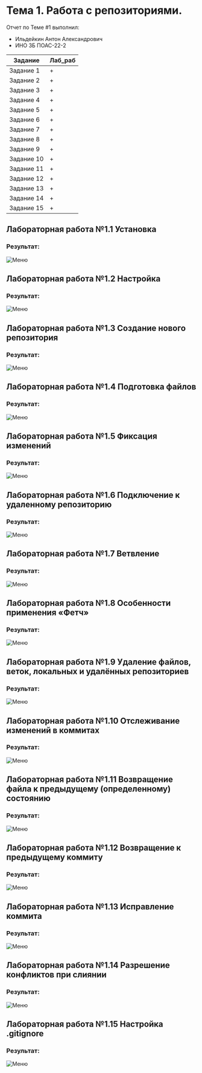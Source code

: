 # Тема 1. Работа с репозиториями.
Отчет по Теме #1 выполнил:
- Ильдейкин Антон Александрович
- ИНО ЗБ ПОАС-22-2

| Задание | Лаб_раб |
| ------ | ------ |
| Задание 1 | + |
| Задание 2 | + |
| Задание 3 | + |
| Задание 4 | + |
| Задание 5 | + |
| Задание 6 | + |
| Задание 7 | + |
| Задание 8 | + |
| Задание 9 | + |
| Задание 10 | + |
| Задание 11 | + |
| Задание 12 | + |
| Задание 13 | + |
| Задание 14 | + |
| Задание 15 | + |


## Лабораторная работа №1.1 Установка
### Результат:
![Меню](https://github.com/Dirtzzz/Tema_1/blob/main/1.1.png)

## Лабораторная работа №1.2 Настройка
### Результат:
![Меню](https://github.com/Dirtzzz/Tema_1/blob/main/1.2.png)

## Лабораторная работа №1.3 Создание нового репозитория
### Результат:
![Меню](https://github.com/Dirtzzz/Tema_1/blob/main/1.3.png)

## Лабораторная работа №1.4 Подготовка файлов
### Результат:
![Меню](https://github.com/Dirtzzz/Tema_1/blob/main/1.4.png)

## Лабораторная работа №1.5 Фиксация изменений
### Результат:
![Меню](https://github.com/Dirtzzz/Tema_1/blob/main/1.5.png)

## Лабораторная работа №1.6 Подключение к удаленному репозиторию
### Результат:
![Меню](https://github.com/Dirtzzz/Tema_1/blob/main/1.6.png)

## Лабораторная работа №1.7 Ветвление
### Результат:
![Меню](https://github.com/Dirtzzz/Tema_1/blob/main/1.7.png)

## Лабораторная работа №1.8 Особенности применения «Фетч»
### Результат:
![Меню](https://github.com/Dirtzzz/Tema_1/blob/main/1.8.png)

## Лабораторная работа №1.9 Удаление файлов, веток, локальных и удалённых репозиториев
### Результат:
![Меню](https://github.com/Dirtzzz/Tema_1/blob/main/1.9.png)

## Лабораторная работа №1.10 Отслеживание изменений в коммитах
### Результат:
![Меню](https://github.com/Dirtzzz/Tema_1/blob/main/1.10.png)

## Лабораторная работа №1.11 Возвращение файла к предыдущему (определенному) состоянию
### Результат:
![Меню](https://github.com/Dirtzzz/Tema_1/blob/main/1.11.png)

## Лабораторная работа №1.12 Возвращение к предыдущему коммиту
### Результат:
![Меню](https://github.com/Dirtzzz/Tema_1/blob/main/1.12.png)

## Лабораторная работа №1.13 Исправление коммита
### Результат:
![Меню](https://github.com/Dirtzzz/Tema_1/blob/main/1.13.png)

## Лабораторная работа №1.14 Разрешение конфликтов при слиянии
### Результат:
![Меню](https://github.com/Dirtzzz/Tema_1/blob/main/1.14.png)

## Лабораторная работа №1.15 Настройка .gitignore
### Результат:
![Меню](https://github.com/Dirtzzz/Tema_1/blob/main/1.15.png)
